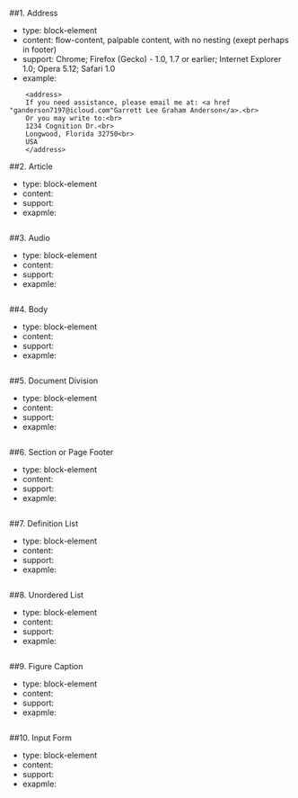 ##1. Address
* type: block-element
* content: flow-content, palpable content, with no nesting (exept perhaps in footer)
* support: Chrome; Firefox (Gecko) - 1.0, 1.7 or earlier; Internet Explorer 1.0; Opera 5.12; Safari 1.0
* example:
```
    <address> 
    If you need assistance, please email me at: <a href "ganderson7197@icloud.com"Garrett Lee Graham Anderson</a>.<br>
    Or you may write to:<br>
    1234 Cognition Dr.<br>
    Longwood, Florida 32750<br>
    USA
    </address>
```
##2. Article
* type: block-element
* content:
* support:
* exapmle:
```

```
##3. Audio
* type: block-element
* content: 
* support:
* exapmle:
```

```
##4. Body
* type: block-element
* content: 
* support:
* exapmle:
```

```
##5. Document Division
* type: block-element
* content:
* support:
* exapmle:
```

```
##6. Section or Page Footer
* type: block-element
* content: 
* support:
* exapmle:
```

```
##7. Definition List
* type: block-element
* content: 
* support:
* exapmle:
```

```
##8. Unordered List
* type: block-element
* content: 
* support:
* exapmle:
```

```
##9. Figure Caption
* type: block-element
* content: 
* support:
* exapmle:
```

```
##10. Input Form
* type: block-element
* content: 
* support:
* exapmle:
```

```

